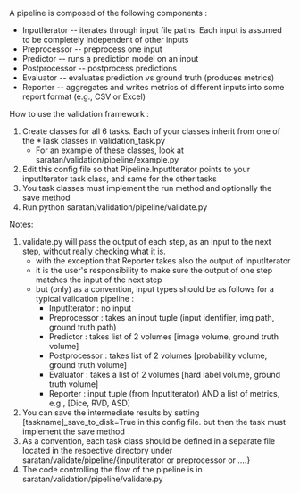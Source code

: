 A pipeline is composed of the following components :

- InputIterator 	-- iterates through input file paths. Each input is assumed to be completely independent of other inputs
- Preprocessor 	-- preprocess one input
- Predictor		-- runs a prediction model on an input
- Postprocessor	-- postprocess predictions
- Evaluator		-- evaluates prediction vs ground truth (produces metrics)
- Reporter		-- aggregates and writes metrics of different inputs into some report format (e.g., CSV or Excel)

How to use the validation framework :

 1. Create classes for all 6 tasks. Each of your classes inherit from one of the *Task classes in validation_task.py
	- For an example of these classes, look at saratan/validation/pipeline/example.py
 1. Edit this config file so that Pipeline.InputIterator points to your inputIterator task class, and same for the other tasks
 1. You task classes must implement the run method and optionally the save method
 1. Run python saratan/validation/pipeline/validate.py

Notes:

 1. validate.py will pass the output of each step, as an input to the next step, without really checking what it is.
	- with the exception that Reporter takes also the output of InputIterator
	- it is the user's responsibility to make sure the output of one step matches the input of the next step
	- but (only) as a convention, input types should be as follows for a typical validation pipeline :
		- InputIterator : no input
		- Preprocessor  : takes an input tuple (input identifier, img path, ground truth path) 
		- Predictor     : takes list of 2 volumes [image volume, ground truth volume]
		- Postprocessor : takes list of 2 volumes [probability volume, ground truth volume]
		- Evaluator     : takes a list of 2 volumes [hard label volume, ground truth volume]
		- Reporter      : input tuple (from InputIterator) AND a list of metrics, e.g., [Dice, RVD, ASD]
 1. You can save the intermediate results by setting [taskname]_save_to_disk=True in this config file. but then the task must implement the save method
 1. As a convention, each task class should be defined in a separate file located in the respective directory under saratan/validate/pipeline/{inputiterator or preprocessor or ....}
 1. The code controlling the flow of the pipeline is in saratan/validation/pipeline/validate.py
